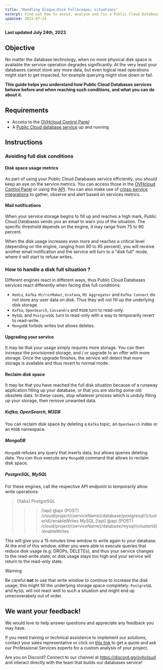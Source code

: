 ```yaml
---
title: "Handling &laquo;Disk Full&raquo; situations"
excerpt: Find out how to avoid, analyse and fix a Public Cloud Databases service reaching its full disk capacity
updated: 2023-07-24
---
```


**Last updated July 24th, 2023**

## Objective

No matter the database technology, when no more physical disk space is available the service operation degrades significantly. At the very least your databases cannot store any more data, but even logical read operations might start to get impacted, for example querying might slow down or fail.

**This guide helps you understand how Public Cloud Databases services behave before and when reaching such conditions, and what you can do about it.**

## Requirements

- Access to the [OVHcloud Control Panel](https://www.ovh.com/auth/?action=gotomanager&from=https://www.ovh.ie/&ovhSubsidiary=ie)
- A [Public Cloud database service](https://www.ovhcloud.com/en-ie/public-cloud/databases/) up and running

## Instructions

### Avoiding full disk conditions

#### Disk space usage metrics

As part of using your Public Cloud Databases service efficiently, you should keep an eye on the service metrics. You can access those in the [OVHcloud Control Panel](https://www.ovh.com/auth/?action=gotomanager&from=https://www.ovh.ie/&ovhSubsidiary=ie) or using the [API](/pages/manage_and_operate/api/first-steps). You can also make use of [cross-service integrations](/pages/public_cloud/public_cloud_databases/databases_07_cross_service_integration) to gather, observe and alert based on services metrics.

#### Mail notifications

When your service storage begins to fill up and reaches a high mark, Public Cloud Databases sends you an email to warn you of the situation. The specific threshold depends on the engine, it may range from 75 to 90 percent.

When the disk usage increases even more and reaches a critical level (depending on the engine, ranging from 90 to 95 percent), you will receive another email notification and the service will turn to a "disk full" mode, where it will start to refuse writes.

### How to handle a disk full situation ?

Different engines react in different ways, thus Public Cloud Databases services react differently when facing disk full conditions:

- `Redis`, `Kafka MirrorMaker`, `Grafana`, `M3 Aggregator` and `Kafka Connect` do not store any user data on disk. Thus they will not fill up the underlying disk storage.
- `Kafka`, `OpenSearch`, `Cassandra` and `M3DB` turn to read-only.
- `MySQL` and `PostgreSQL` turn to read-only with a way to temporarily revert to read-write.
- `MongoDB` forbids writes but allows deletes.

#### Upgrading your service

It may be that your usage simply requires more storage. You can then increase the provisioned storage, and / or upgrade to an offer with more storage. Once the upgrade finishes, the service will detect that more storage is available and thus revert to normal mode.

#### Reclaim disk space

It may be that you have reached the full disk situation because of a runaway application filling up your database, or that you are storing some old obsolete data. In these cases, stop whatever process which is unduly filling up your storage, then remove unwanted data.

##### **Kafka**, **OpenSearch**, **M3DB**

You can reclaim disk space by deleting a `Kafka` topic, an `OpenSearch` index or an `M3DB` namespace.

##### **MongoDB**

`MongoDB` refuses any query that inserts data, but allows queries deleting data. You can thus execute any `MongoDB` command that allows to reclaim disk space.

##### **PostgreSQL**, **MySQL**

For these engines, call the respective API endpoint to temporarily allow write operations:

> [!tabs]
> PostgreSQL
>> > [!api]
>> > @api {POST} /cloud/project/{serviceName}/database/postgresql/{clusterId}/enableWrites
> MySQL
>> > [!api]
>> > @api {POST} /cloud/project/{serviceName}/database/mysql/{clusterId}/enableWrites

This will give you a 15 minutes time window to write again to your database. At the end of this window, either you were able to execute queries that reduce disk usage (e.g. DROPs, DELETEs), and thus your service changes to the read-write state, or disk usage stays too high and your service will return to the read-only state.

> [!warning]
> Be careful **not** to use that write window to continue to increase the disk usage; this might fill the underlying storage space completely. `PostgreSQL` and `MySQL` will not react well to such a situation and might end up unrecoverabely out of order.

## We want your feedback!

We would love to help answer questions and appreciate any feedback you may have.

If you need training or technical assistance to implement our solutions, contact your sales representative or click on [this link](https://www.ovhcloud.com/en-ie/professional-services/) to get a quote and ask our Professional Services experts for a custom analysis of your project.

Are you on Discord? Connect to our channel at <https://discord.gg/ovhcloud> and interact directly with the team that builds our databases service!
